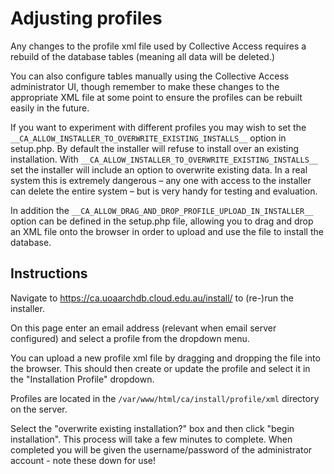 # Adjusting profiles

Any changes to the profile xml file used by Collective Access requires a rebuild of the database
tables (meaning all data will be deleted.)

You can also configure tables manually using the Collective Access administrator UI, though
remember to make these changes to the appropriate XML file at some point to ensure the 
profiles can be rebuilt easily in the future.

If you want to experiment with different profiles you may wish to set the `__CA_ALLOW_INSTALLER_TO_OVERWRITE_EXISTING_INSTALLS__` option in setup.php. By default the installer will refuse to install over an existing installation. With `__CA_ALLOW_INSTALLER_TO_OVERWRITE_EXISTING_INSTALLS__` set the installer will include an option to overwrite existing data. In a real system this is extremely dangerous – any one with access to the installer can delete the entire system – but is very handy for testing and evaluation.

In addition the `__CA_ALLOW_DRAG_AND_DROP_PROFILE_UPLOAD_IN_INSTALLER__` option can be defined in
the setup.php file, allowing you to drag and drop an XML file onto the browser in order to upload and
use the file to install the database.


## Instructions

Navigate to https://ca.uoaarchdb.cloud.edu.au/install/ to (re-)run the installer.

On this page enter an email address (relevant when email server configured) and select a profile
from the dropdown menu.

You can upload a new profile xml file by dragging and dropping the file into the browser. This should
then create or update the profile and select it in the "Installation Profile" dropdown.

Profiles are located in the `/var/www/html/ca/install/profile/xml` directory on the server.

Select the "overwrite existing installation?" box and then click "begin installation". This process
will take a few minutes to complete. When completed you will be given the username/password of the
administrator account - note these down for use!